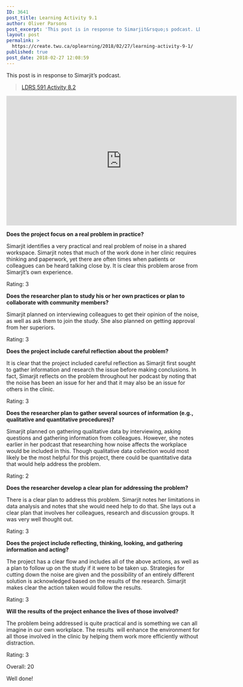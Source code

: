 ```yaml
---
ID: 3641
post_title: Learning Activity 9.1
author: Oliver Parsons
post_excerpt: 'This post is in response to Simarjit&rsquo;s podcast. LDRS 591 Activity 8.2 Does the project focus on a real problem in practice? Simarjit identifies a very practical and real problem of noise in a shared workspace. Simarjit notes that much... <a href="https://create.twu.ca/oplearning/2018/02/27/learning-activity-9-1/"> Continue Reading &rarr;</a>'
layout: post
permalink: >
  https://create.twu.ca/oplearning/2018/02/27/learning-activity-9-1/
published: true
post_date: 2018-02-27 12:08:59
---
```

This post is in response to Simarjit&#8217;s podcast.

<blockquote class="wp-embedded-content" data-secret="Ujp8Xiy6wh"><a href="https://create.twu.ca/icandothis/2018/02/21/ldrs-591-activity-8-2/">LDRS 591 Activity 8.2</a></p></blockquote>



<iframe class="wp-embedded-content" sandbox="allow-scripts" security="restricted" src="https://create.twu.ca/icandothis/2018/02/21/ldrs-591-activity-8-2/embed/#?secret=Ujp8Xiy6wh" data-secret="Ujp8Xiy6wh" width="600" height="338" title="&#8220;LDRS 591 Activity 8.2&#8221; &#8212; Simarjit Shergill" frameborder="0" marginwidth="0" marginheight="0" scrolling="no"></iframe>

<strong>Does the project focus on a real problem in practice?</strong>

Simarjit identifies a very practical and real problem of noise in a shared workspace. Simarjit notes that much of the work done in her clinic requires thinking and paperwork, yet there are often times when patients or colleagues can be heard talking close by. It is clear this problem arose from Simarjit&#8217;s own experience.

Rating: 3

<strong>Does the researcher plan to study his or her own practices or plan to collaborate with community members?</strong>

Simarjit planned on interviewing colleagues to get their opinion of the noise, as well as ask them to join the study. She also planned on getting approval from her superiors.

Rating: 3

<strong>Does the project include careful reflection about the problem?</strong>

It is clear that the project included careful reflection as Simarjit first sought to gather information and research the issue before making conclusions. In fact, Simarjit reflects on the problem throughout her podcast by noting that the noise has been an issue for her and that it may also be an issue for others in the clinic.

Rating: 3

<strong>Does the researcher plan to gather several sources of information (e.g., qualitative and quantitative procedures)?</strong>

Simarjit planned on gathering qualitative data by interviewing, asking questions and gathering information from colleagues. However, she notes earlier in her podcast that researching how noise affects the workplace would be included in this. Though qualitative data collection would most likely be the most helpful for this project, there could be quantitative data that would help address the problem.

Rating: 2

<strong>Does the researcher develop a clear plan for addressing the problem?</strong>

There is a clear plan to address this problem. Simarjit notes her limitations in data analysis and notes that she would need help to do that. She lays out a clear plan that involves her colleagues, research and discussion groups. It was very well thought out.

Rating: 3

<strong>Does the project include reflecting, thinking, looking, and gathering information and acting?</strong>

The project has a clear flow and includes all of the above actions, as well as a plan to follow up on the study if it were to be taken up. Strategies for cutting down the noise are given and the possibility of an entirely different solution is acknowledged based on the results of the research. Simarjit makes clear the action taken would follow the results.

Rating: 3

<strong>Will the results of the project enhance the lives of those involved?</strong>

The problem being addressed is quite practical and is something we can all imagine in our own workplace. The results  will enhance the environment for all those involved in the clinic by helping them work more efficiently without distraction.

Rating: 3

Overall: 20

Well done!